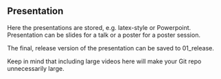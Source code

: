 ## Presentation

Here the presentations are stored, e.g. latex-style or Powerpoint. Presentation can be slides for a talk or a poster for a poster session.

The final, release version of the presentation can be saved to 01_release.

Keep in mind that including large videos here will make your Git repo unnecessarily large.
